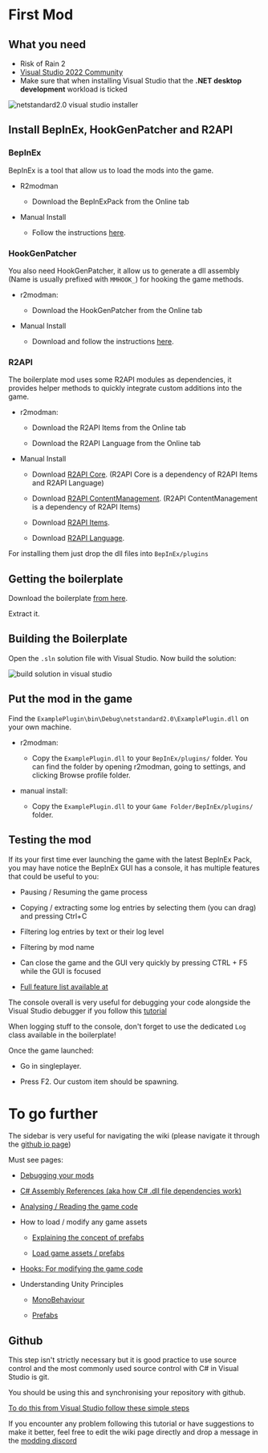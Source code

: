 # First Mod

## What you need

- Risk of Rain 2
- <a href="https://visualstudio.microsoft.com/thank-you-downloading-visual-studio/?sku=Community&rel=16" target="_blank">Visual Studio 2022 Community</a>
- Make sure that when installing Visual Studio that the **.NET desktop development** workload is ticked

![netstandard2.0 visual studio installer](https://cdn.discordapp.com/attachments/575431803523956746/1115689633586630728/image.png)

## Install BepInEx, HookGenPatcher and R2API

### BepInEx

BepInEx is a tool that allow us to load the mods into the game.

- R2modman

  - Download the BepInExPack from the Online tab

- Manual Install

  - Follow the instructions [here](https://risk-of-thunder.github.io/R2Wiki/Tools/BepInEx/).

### HookGenPatcher

You also need HookGenPatcher, it allow us to generate a dll assembly (Name is usually prefixed with `MMHOOK_`) for hooking the game methods.

- r2modman:

  - Download the HookGenPatcher from the Online tab

- Manual Install

  - Download and follow the instructions [here](https://thunderstore.io/package/RiskofThunder/HookGenPatcher/).

### R2API

The boilerplate mod uses some R2API modules as dependencies, it provides helper methods to quickly integrate custom additions into the game.

- r2modman:

  - Download the R2API Items from the Online tab

  - Download the R2API Language from the Online tab

- Manual Install

  - Download [R2API Core](https://thunderstore.io/package/RiskofThunder/R2API_Core/). (R2API Core is a dependency of R2API Items and R2API Language)

  - Download [R2API ContentManagement](https://thunderstore.io/package/RiskofThunder/R2API_ContentManagement/). (R2API ContentManagement is a dependency of R2API Items)

  - Download [R2API Items](https://thunderstore.io/package/RiskofThunder/R2API_Items/).

  - Download [R2API Language](https://thunderstore.io/package/RiskofThunder/R2API_Language/).

For installing them just drop the dll files into `BepInEx/plugins`

## Getting the boilerplate

Download the boilerplate [from here](https://github.com/risk-of-thunder/R2Boilerplate/archive/master.zip).

Extract it.

## Building the Boilerplate

Open the `.sln` solution file with Visual Studio. Now build the solution:

![build solution in visual studio](https://raw.githubusercontent.com/risk-of-thunder/R2Wiki/master/media/bepinex/build_solution.png)

## Put the mod in the game

Find the `ExamplePlugin\bin\Debug\netstandard2.0\ExamplePlugin.dll` on your own machine.

- r2modman:

  - Copy the `ExamplePlugin.dll` to your `BepInEx/plugins/` folder. You can find the folder by opening r2modman, going to settings, and clicking Browse profile folder.

- manual install:

  - Copy the `ExamplePlugin.dll` to your `Game Folder/BepInEx/plugins/` folder.

## Testing the mod

If its your first time ever launching the game with the latest BepInEx Pack, you may have notice the BepInEx GUI has a console, it has multiple features that could be useful to you:

- Pausing / Resuming the game process

- Copying / extracting some log entries by selecting them (you can drag) and pressing Ctrl+C

- Filtering log entries by text or their log level

- Filtering by mod name

- Can close the game and the GUI very quickly by pressing CTRL + F5 while the GUI is focused

- [Full feature list available at](https://github.com/risk-of-thunder/BepInEx.GUI)

The console overall is very useful for debugging your code alongside the Visual Studio debugger if you follow this [tutorial](https://risk-of-thunder.github.io/R2Wiki/Mod-Creation/C%23-Programming/Debugging-Your-Mods/)

When logging stuff to the console, don't forget to use the dedicated `Log` class available in the boilerplate!

Once the game launched:

- Go in singleplayer.

- Press F2. Our custom item should be spawning.


# To go further

The sidebar is very useful for navigating the wiki (please navigate it through the [github io page](https://risk-of-thunder.github.io/R2Wiki))

Must see pages:

- [Debugging your mods](https://risk-of-thunder.github.io/R2Wiki/Mod-Creation/C%23-Programming/Debugging-Your-Mods/)

- [C# Assembly References (aka how C# .dll file dependencies work)](https://risk-of-thunder.github.io/R2Wiki/Mod-Creation/C%23-Programming/Assembly-References/)

- [Analysing / Reading the game code](https://risk-of-thunder.github.io/R2Wiki/Mod-Creation/C%23-Programming/Code-Analysis/)

- How to load / modify any game assets

    - [Explaining the concept of prefabs](https://risk-of-thunder.github.io/R2Wiki/Mod-Creation/Developer-Reference/Prefabs/)

    - [Load game assets / prefabs](https://risk-of-thunder.github.io/R2Wiki/Mod-Creation/Developer-Reference/Addressables-Assets-Keys/)

- [Hooks: For modifying the game code](https://risk-of-thunder.github.io/R2Wiki/Mod-Creation/C%23-Programming/Hooking/)

- Understanding Unity Principles

    - [MonoBehaviour](https://risk-of-thunder.github.io/R2Wiki/Mod-Creation/C%23-Programming/Unity-and-MonoBehaviour/)

    - [Prefabs](https://risk-of-thunder.github.io/R2Wiki/Mod-Creation/Developer-Reference/Prefabs/)

## Github

This step isn't strictly necessary but it is good practice to use source control and the most commonly used source control with C# in Visual Studio is git.

You should be using this and synchronising your repository with github.

[To do this from Visual Studio follow these simple steps](https://github.com/github/VisualStudio/blob/master/docs/getting-started/authenticating-to-github.md)

If you encounter any problem following this tutorial or have suggestions to make it better, feel free to edit the wiki page directly and drop a message in the [modding discord](https://discord.gg/5MbXZvd)